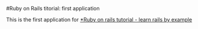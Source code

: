 #Ruby on Rails titorial: first application

This is the first application for [*Ruby on rails tutorial - learn rails by example](http://railstutorial.org)
